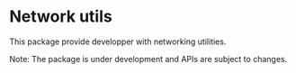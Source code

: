 # Network utils

This package provide developper with networking utilities.

Note: The package is under development and APIs are subject to changes.
